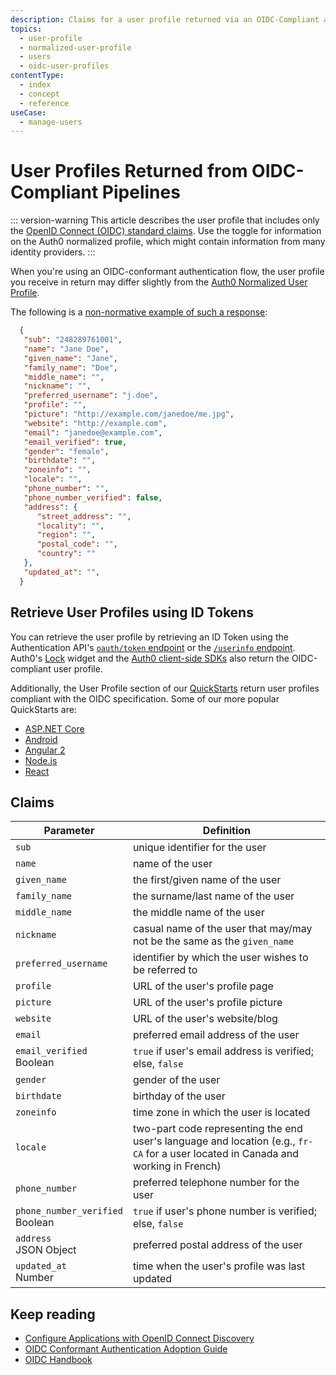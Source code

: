 ```yaml
---
description: Claims for a user profile returned via an OIDC-Compliant authorization flow
topics:
  - user-profile
  - normalized-user-profile
  - users
  - oidc-user-profiles
contentType:
  - index
  - concept
  - reference
useCase:
  - manage-users
---
```

# User Profiles Returned from OIDC-Compliant Pipelines

::: version-warning
This article describes the user profile that includes only the [OpenID Connect (OIDC) standard claims](https://openid.net/specs/openid-connect-core-1_0.html#StandardClaims). Use the toggle for information on the Auth0 normalized profile, which might contain information from many identity providers.
:::

When you're using an OIDC-conformant authentication flow, the user profile you receive in return may differ slightly from the [Auth0 Normalized User Profile](/users/normalized/auth0).

The following is a [non-normative example of such a response](https://openid.net/specs/openid-connect-basic-1_0.html#StandardClaims):

```json
  {
   "sub": "248289761001",
   "name": "Jane Doe",
   "given_name": "Jane",
   "family_name": "Doe",
   "middle_name": "",
   "nickname": "",
   "preferred_username": "j.doe",
   "profile": "",
   "picture": "http://example.com/janedoe/me.jpg",
   "website": "http://example.com",
   "email": "janedoe@example.com",
   "email_verified": true,
   "gender": "female",
   "birthdate": "",
   "zoneinfo": "",
   "locale": "",
   "phone_number": "",
   "phone_number_verified": false,
   "address": {
      "street_address": "",
      "locality": "",
      "region": "",
      "postal_code": "",
      "country": ""
   },
   "updated_at": "",
  }
```

## Retrieve User Profiles using ID Tokens

You can retrieve the user profile by retrieving an ID Token using the Authentication API's [`oauth/token` endpoint](/api/authentication#get-token) or the [`/userinfo` endpoint](/api/authentication#get-user-info). Auth0's [Lock](https://auth0.com/docs/libraries#lock-login-signup-widgets) widget and the [Auth0 client-side SDKs](/libraries#auth0-client-side-sdks) also return the OIDC-compliant user profile.

Additionally, the User Profile section of our [QuickStarts](/quickstarts) return user profiles compliant with the OIDC specification. Some of our more popular QuickStarts are:

- [ASP.NET Core](/quickstart/webapp/aspnet-core/04-user-profile)
- [Android](/quickstart/native/android/04-user-profile)
- [Angular 2](/quickstart/spa/angular2/03-user-profile)
- [Node.js](/quickstart/webapp/nodejs)
- [React](/quickstart/spa/react/02-user-profile)

## Claims

| Parameter | Definition |
| --------- | ---------- |
| `sub` | unique identifier for the user |
| `name` | name of the user |
| `given_name` | the first/given name of the user |
| `family_name` | the surname/last name of the user |
| `middle_name` | the middle name of the user |
| `nickname` | casual name of the user that may/may not be the same as the `given_name` |
| `preferred_username` | identifier by which the user wishes to be referred to |
| `profile` | URL of the user's profile page |
| `picture` | URL of the user's profile picture |
| `website` | URL of the user's website/blog |
| `email` | preferred email address of the user |
| `email_verified` <br/><span class="label label-primary">Boolean</span> | `true` if user's email address is verified; else, `false` |
| `gender` | gender of the user |
| `birthdate` | birthday of the user |
| `zoneinfo` | time zone in which the user is located |
| `locale` | two-part code representing the end user's language and location (e.g., `fr-CA` for a user located in Canada and working in French) |
| `phone_number` | preferred telephone number for the user |
| `phone_number_verified` <br/><span class="label label-primary">Boolean</span> | `true` if user's phone number is verified; else, `false` |
| `address` <br/><span class="label label-primary">JSON Object</span> | preferred postal address of the user |
| `updated_at` <br/><span class="label label-primary">Number</span> | time when the user's profile was last updated |

## Keep reading

* [Configure Applications with OpenID Connect Discovery](/protocols/oidc/openid-connect-discovery)
* [OIDC Conformant Authentication Adoption Guide](/api-auth/tutorials/adoption)
* [OIDC Handbook](https://auth0.com/resources/ebooks/the-openid-connect-handbook)